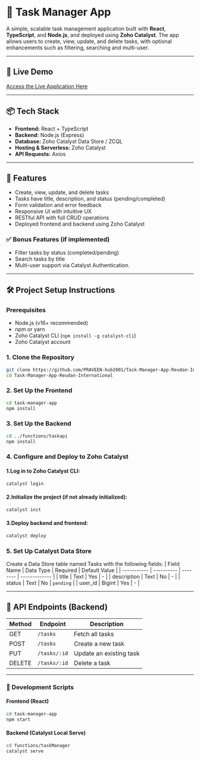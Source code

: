 # 📝 Task Manager App

A simple, scalable task management application built with **React**, **TypeScript**, and **Node.js**, and deployed using **Zoho Catalyst**. The app allows users to create, view, update, and delete tasks, with optional enhancements such as filtering, searching and multi-user.

---

## 🚀 Live Demo

[Access the Live Application Here](https://task-manager-app-60043319872.development.catalystserverless.in/app/)  

---

## 📦 Tech Stack

- **Frontend:** React + TypeScript
- **Backend:** Node.js (Express)
- **Database:** Zoho Catalyst Data Store / ZCQL
- **Hosting & Serverless:** Zoho Catalyst
- **API Requests:** Axios

---

## 📌 Features

- Create, view, update, and delete tasks
- Tasks have title, description, and status (pending/completed)
- Form validation and error feedback
- Responsive UI with intuitive UX
- RESTful API with full CRUD operations
- Deployed frontend and backend using Zoho Catalyst

### ✅ Bonus Features (if implemented)

- Filter tasks by status (completed/pending)
- Search tasks by title
- Multi-user support via Catalyst Authentication.

---

## 🛠 Project Setup Instructions

### Prerequisites

- Node.js (v16+ recommended)
- npm or yarn
- Zoho Catalyst CLI (`npm install -g catalyst-cli`)
- Zoho Catalyst account

### 1. Clone the Repository

```bash
git clone https://github.com/PRAVEEN-hub2001/Task-Manager-App-Reudan-International.git
cd Task-Manager-App-Reudan-International
```

### 2. Set Up the Frontend

```bash
cd task-manager-app
npm install
```

### 3. Set Up the Backend

```bash
cd ../functions/taskapi
npm install
```

### 4. Configure and Deploy to Zoho Catalyst

#### 1.Log in to Zoho Catalyst CLI:

```bash
catalyst login
```
#### 2.Initialize the project (if not already initialized):

```bash
catalyst init
```
#### 3.Deploy backend and frontend:

```bash
catalyst deploy
```
### 5. Set Up Catalyst Data Store

Create a Data Store table named Tasks with the following fields:
| Field Name  | Data Type  | Required | Default Value |
| ----------- | ---------- | -------- | ------------- |
| title       | Text       | Yes      | -             |
| description | Text       | No       | -             |
| status      | Text       | No       | `pending`     |
| user_id     | Bigint     | Yes      | -             |

---

## 🔧 API Endpoints (Backend)

| Method | Endpoint       | Description              |
|--------|----------------|--------------------------|
| GET    | `/tasks`       | Fetch all tasks          |
| POST   | `/tasks`       | Create a new task        |
| PUT    | `/tasks/:id`   | Update an existing task  |
| DELETE | `/tasks/:id`   | Delete a task            |

---

### 🧪 Development Scripts

#### Frontend (React)

```bash
cd task-manager-app
npm start
```
#### Backend (Catalyst Local Serve)

```bash
cd functions/taskManager
catalyst serve
```
